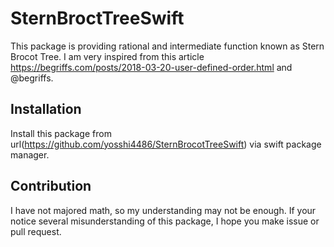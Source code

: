 # SternBroctTreeSwift

This package is providing rational and intermediate function known as Stern Brocot Tree.
I am very inspired from this article https://begriffs.com/posts/2018-03-20-user-defined-order.html and @begriffs.

## Installation
Install this package from url(https://github.com/yosshi4486/SternBrocotTreeSwift) via swift package manager.

## Contribution
I have not majored math, so my understanding may not be enough. If your notice several misunderstanding of this package, I hope you make issue or pull request. 

